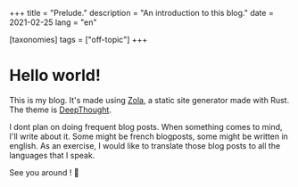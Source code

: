 +++
title = "Prelude."
description = "An introduction to this blog."
date = 2021-02-25
lang = "en"

[taxonomies]
tags = ["off-topic"]
+++

# Hello world!

This is my blog. It's made using [Zola](getzola.org), a static site generator made with Rust. The theme is [DeepThought](https://github.com/RatanShreshtha/DeepThought). 

I dont plan on doing frequent blog posts. When something comes to mind, I'll write about it. Some might be french blogposts, some might be written in english. As an exercise, I would like to translate those blog posts to all the languages that I speak. 

See you around ! 👋 
